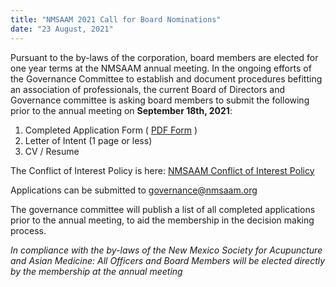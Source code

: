 ```yaml
---
title: "NMSAAM 2021 Call for Board Nominations"
date: "23 August, 2021"
---
```

Pursuant to the by-laws of the corporation, board members are elected for one year terms at the NMSAAM annual meeting. In the ongoing efforts of the Governance Committee to establish and document procedures befitting an association of professionals, the current Board of Directors and Governance committee is asking board members to submit the following prior to the annual meeting on **September 18th, 2021**: 

1. Completed Application Form ( [PDF Form](https://nmsaamgov.github.io/p/2021nmsaambodapp.pdf) )
2. Letter of Intent (1 page or less)
3. CV / Resume

The Conflict of Interest Policy is here: [NMSAAM Conflict of Interest Policy](https://nmsaamgov.github.io/p/nmsaam_CI_DRAFT.pdf)

Applications can be submitted to [governance@nmsaam.org](mailto:governance@nmsaam.org) 

The governance committee will publish a list of all completed applications prior to the annual meeting, to aid the membership in the decision making process. 

*In compliance with the by-laws of the New Mexico Society for Acupuncture and Asian Medicine: All Officers and Board Members will be elected directly by the membership at the annual meeting*
